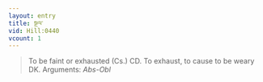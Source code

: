 ```yaml
---
layout: entry
title: སྔལ་
vid: Hill:0440
vcount: 1
---
```

> To be faint or exhausted (Cs\.) CD\. To exhaust, to cause to be weary DK\.
> Arguments: _Abs-Obl_


